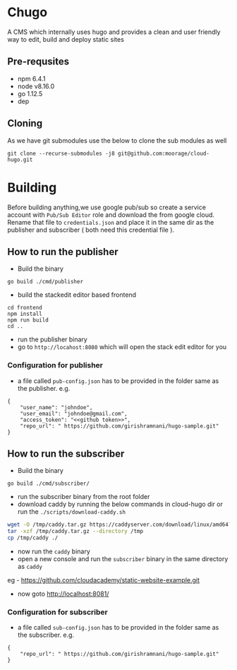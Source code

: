 # Chugo

A CMS which internally uses hugo and provides a clean and user friendly way to edit, build and deploy static sites

## Pre-requsites

 - npm 6.4.1
 - node v8.16.0
 - go 1.12.5
 - dep

## Cloning

As we have git submodules use the below to clone the sub modules as well
```
git clone --recurse-submodules -j8 git@github.com:moorage/cloud-hugo.git
```

# Building

Before building anything,we use google pub/sub so create a service account with `Pub/Sub Editor` role and download the from google cloud. Rename that file to `credentials.json` and place it in the same dir as the publisher and subscriber ( both need this credential file ). 

## How to run the publisher
- Build the binary
```
go build ./cmd/publisher
```
- build the stackedit editor based frontend
```
cd frontend
npm install
npm run build
cd ..
```
- run the publisher binary
- go to `http://locahost:8080` which will open the stack edit editor for you

### Configuration for publisher

- a file called `pub-config.json` has to be provided in the folder same as the publisher. e.g.
```
{
    "user_name": "johndoe",
    "user_email": "johndoe@gmail.com",
    "access_token": "<<github token>>",
    "repo_url": " https://github.com/girishramnani/hugo-sample.git"
}
```

## How to run the subscriber

- Build the binary
```
go build ./cmd/subscriber/
```

- run the subscriber binary from the root folder
- download caddy by running the below commands in cloud-hugo dir or run the `./scripts/download-caddy.sh`
```bash
wget -O /tmp/caddy.tar.gz https://caddyserver.com/download/linux/amd64?license=personal
tar -xzf /tmp/caddy.tar.gz --directory /tmp
cp /tmp/caddy ./
```
- now run the `caddy` binary
- open a new console and run the `subscriber` binary in the same directory as `caddy`

eg - https://github.com/cloudacademy/static-website-example.git

- now goto [http://localhost:8081/](http://localhost:8081)

### Configuration for subscriber

- a file called `sub-config.json` has to be provided in the folder same as the subscriber. e.g.
```
{
    "repo_url": " https://github.com/girishramnani/hugo-sample.git"
}
```

